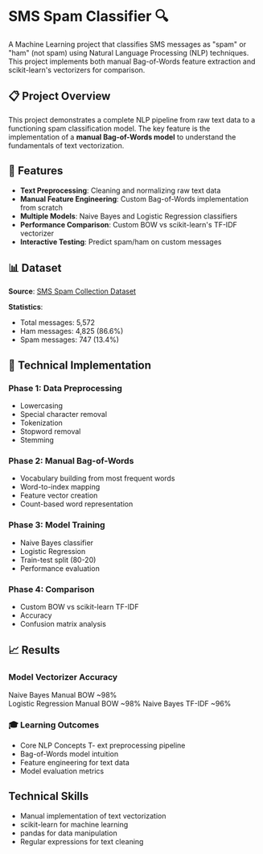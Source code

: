 # SMS Spam Classifier 🔍

A Machine Learning project that classifies SMS messages as "spam" or "ham" (not spam) using Natural Language Processing (NLP) techniques. This project implements both manual Bag-of-Words feature extraction and scikit-learn's vectorizers for comparison.

## 📋 Project Overview

This project demonstrates a complete NLP pipeline from raw text data to a functioning spam classification model. The key feature is the implementation of a **manual Bag-of-Words model** to understand the fundamentals of text vectorization.

## 🎯 Features

- **Text Preprocessing**: Cleaning and normalizing raw text data
- **Manual Feature Engineering**: Custom Bag-of-Words implementation from scratch
- **Multiple Models**: Naive Bayes and Logistic Regression classifiers
- **Performance Comparison**: Custom BOW vs scikit-learn's TF-IDF vectorizer
- **Interactive Testing**: Predict spam/ham on custom messages

## 📊 Dataset

**Source**: [SMS Spam Collection Dataset](https://www.kaggle.com/datasets/uciml/sms-spam-collection-dataset)

**Statistics**:
- Total messages: 5,572
- Ham messages: 4,825 (86.6%)
- Spam messages: 747 (13.4%)


## 🔧 Technical Implementation
### Phase 1: Data Preprocessing
- Lowercasing
- Special character removal
- Tokenization
- Stopword removal
- Stemming

### Phase 2: Manual Bag-of-Words
- Vocabulary building from most frequent words
- Word-to-index mapping
- Feature vector creation
- Count-based word representation

### Phase 3: Model Training
- Naive Bayes classifier
- Logistic Regression
- Train-test split (80-20)
- Performance evaluation

### Phase 4: Comparison
- Custom BOW vs scikit-learn TF-IDF
- Accuracy
- Confusion matrix analysis

## 📈 Results
### Model	Vectorizer	Accuracy	
Naive Bayes	Manual BOW	~98%	
Logistic Regression	Manual BOW	~98%
Naive Bayes	TF-IDF	~96%

### 🎓 Learning Outcomes
- Core NLP Concepts
T- ext preprocessing pipeline
- Bag-of-Words model intuition
- Feature engineering for text data
- Model evaluation metrics

## Technical Skills
- Manual implementation of text vectorization
- scikit-learn for machine learning
- pandas for data manipulation
- Regular expressions for text cleaning
